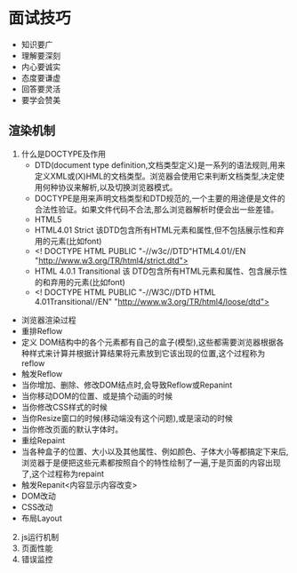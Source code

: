 # 面试技巧
* 知识要广
* 理解要深刻
* 内心要诚实
* 态度要谦虚
* 回答要灵活
* 要学会赞美

##  渲染机制
1. 什么是DOCTYPE及作用
    * DTD(document type definition,文档类型定义)是一系列的语法规则,用来定义XML或(X)HML的文档类型。浏览器会使用它来判断文档类型,决定使用何种协议来解析,以及切换浏览器模式。
    * DOCTYPE是用来声明文档类型和DTD规范的,一个主要的用途便是文件的合法性验证。如果文件代码不合法,那么浏览器解析时便会出一些差错。
    * HTML5 <!DOCTYPE html>
    * HTML4.01 Strict 该DTD包含所有HTML元素和属性,但不包括展示性和弃用的元素(比如font)
    * <! DOCTYPE HTML PUBLIC "-//w3c//DTD"HTML4.01//EN "http://www.w3.org/TR/html4/strict.dtd">
    * HTML 4.0.1 Transitional 该 DTD包含所有HTML元素和属性、包含展示性的和弃用的元素(比如font)
    * <! DOCTYPE HTML PUBLIC "-//W3C//DTD HTML 4.01Transitional//EN" "http://www.w3.org/TR/html4/loose/dtd"> 
 * 浏览器渲染过程
 * 重排Reflow
 * 定义 DOM结构中的各个元素都有自己的盒子(模型),这些都需要浏览器根据各种样式来计算并根据计算结果将元素放到它该出现的位置,这个过程称为 reflow
 * 触发Reflow
 *  当你增加、删除、修改DOM结点时,会导致Reflow或Repanint
 * 当你移动DOM的位置、或是搞个动画的时候
 * 当你修改CSS样式的时候
 * 当你Resize窗口的时候(移动端没有这个问题),或是滚动的时候
 * 当你修改页面的默认字体时。
 * 重绘Repaint
 * 当各种盒子的位置、大小以及其他属性、例如颜色、子体大小等都搞定下来后,浏览器于是便把这些元素都按照自个的特性绘制了一遍,于是页面的内容出现了,这个过程称为repaint
 * 触发Repanit<内容显示内容改变>
 * DOM改动
 * CSS改动
 * 布局Layout
2. js运行机制
3. 页面性能
4. 错误监控
